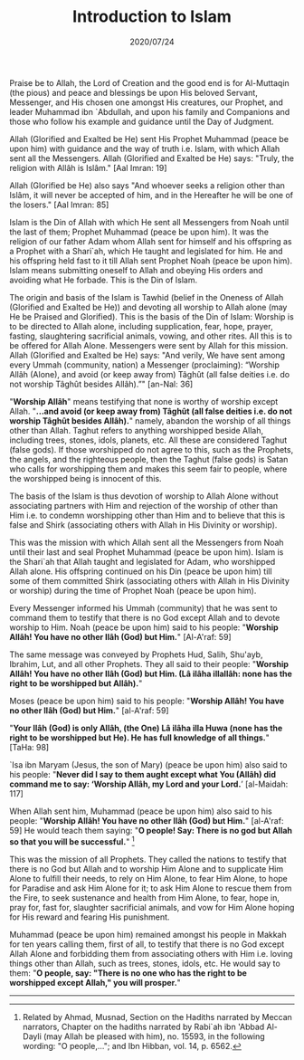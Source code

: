 ﻿---
layout: post
title: "Introduction to Islam"
publisher: "alsalafiyyah@icloud.com"
source: "Majmu' Fatawa wa Maqalat 28/"
category: [creeds, islam, binbaz, basic]
hijri: Dhu al-Hijjah 3, 1441 AH
date: 2020/07/24
shaykhs: Shaykh Ibn Baz
---

Praise be to Allah, the Lord of Creation and the good end is for Al-Muttaqin (the pious) and peace and blessings be upon His beloved Servant, Messenger, and His chosen one amongst His creatures, our Prophet, and leader Muhammad ibn `Abdullah, and upon his family and Companions and those who follow his example and guidance until the Day of Judgment.

Allah (Glorified and Exalted be He) sent His Prophet Muhammad (peace be upon him) with guidance and the way of truth i.e. Islam, with which Allah sent all the Messengers. Allah (Glorified and Exalted be He) says: "Truly, the religion with Allâh is Islâm." [Aal Imran: 19]

Allah (Glorified be He) also says "And whoever seeks a religion other than Islâm, it will never be accepted of him, and in the Hereafter he will be one of the losers." [Aal Imran: 85]

Islam is the Din of Allah with which He sent all Messengers from Noah until the last of them; Prophet Muhammad (peace be upon him). It was the religion of our father Adam whom Allah sent for himself and his offspring as a Prophet with a Shari`ah, which He taught and legislated for him. He and his offspring held fast to it till Allah sent Prophet Noah (peace be upon him). Islam means submitting oneself to Allah and obeying His orders and avoiding what He forbade. This is the Din of Islam.

The origin and basis of the Islam is Tawhid (belief in the Oneness of Allah (Glorified and Exalted be He)) and devoting all worship to Allah alone (may He be Praised and Glorified). This is the basis of the Din of Islam: Worship is to be directed to Allah alone, including supplication, fear, hope, prayer, fasting, slaughtering sacrificial animals, vowing, and other rites. All this is to be offered for Allah Alone. Messengers were sent by Allah for this mission. Allah (Glorified and Exalted be He) says: "And verily, We have sent among every Ummah (community, nation) a Messenger (proclaiming): “Worship Allâh (Alone), and avoid (or keep away from) Tâghût (all false deities i.e. do not worship Tâghût besides Allâh).”" [an-Nal: 36]

"**Worship Allâh**" means testifying that none is worthy of worship except Allah. "**...and avoid (or keep away from) Tâghût (all false deities i.e. do not worship Tâghût besides Allâh).**" namely, abandon the worship of all things other than Allah. Taghut refers to anything worshipped beside Allah, including trees, stones, idols, planets, etc. All these are considered Taghut (false gods). If those worshipped do not agree to this, such as the Prophets, the angels, and the righteous people, then the Taghut (false gods) is Satan who calls for worshipping them and makes this seem fair to people, where the worshipped being is innocent of this.

The basis of the Islam is thus devotion of worship to Allah Alone without associating partners with Him and rejection of the worship of other than Him i.e. to condemn worshipping other than Him and to believe that this is false and Shirk (associating others with Allah in His Divinity or worship).

This was the mission with which Allah sent all the Messengers from Noah until their last and seal Prophet Muhammad (peace be upon him). Islam is the Shari`ah that Allah taught and legislated for Adam, who worshipped Allah alone. His offspring continued on his Din (peace be upon him) till some of them committed Shirk (associating others with Allah in His Divinity or worship) during the time of Prophet Noah (peace be upon him).

Every Messenger informed his Ummah (community) that he was sent to command them to testify that there is no God except Allah and to devote worship to Him. Noah (peace be upon him) said to his people: "**Worship Allâh! You have no other Ilâh (God) but Him.**" [Al-A'raf: 59]

The same message was conveyed by Prophets Hud, Salih, Shu'ayb, Ibrahim, Lut, and all other Prophets. They all said to their people: "**Worship Allâh! You have no other Ilâh (God) but Him. (Lâ ilâha illallâh: none has the right to be worshipped but Allâh).**"

Moses (peace be upon him) said to his people: "**Worship Allâh! You have no other Ilâh (God) but Him.**" [al-A'raf: 59] 

"**Your Ilâh (God) is only Allâh, (the One) Lâ ilâha illa Huwa (none has the right to be worshipped but He). He has full knowledge of all things.**" [TaHa: 98]

`Isa ibn Maryam (Jesus, the son of Mary) (peace be upon him) also said to his people: "**Never did I say to them aught except what You (Allâh) did command me to say: ‘Worship Allâh, my Lord and your Lord.**’ [al-Maidah: 117] 

When Allah sent him, Muhammad (peace be upon him) also said to his people: "**Worship Allâh! You have no other Ilâh (God) but Him.**" [al-A'raf: 59] He would teach them saying: "**O people! Say: There is no god but Allah so that you will be successful.**" [^1]

This was the mission of all Prophets. They called the nations to testify that there is no God but Allah and to worship Him Alone and to supplicate Him Alone to fulfill their needs, to rely on Him Alone, to fear Him Alone, to hope for Paradise and ask Him Alone for it; to ask Him Alone to rescue them from the Fire, to seek sustenance and health from Him Alone, to fear, hope in, pray for, fast for, slaughter sacrificial animals, and vow for Him Alone hoping for His reward and fearing His punishment. 

Muhammad (peace be upon him) remained amongst his people in Makkah for ten years calling them, first of all, to testify that there is no God except Allah Alone and forbidding them from associating others with Him i.e. loving things other than Allah, such as trees, stones, idols, etc. He would say to them: "**O people, say: "There is no one who has the right to be worshipped except Allah," you will prosper.**"

---
[^1]: Related by Ahmad, Musnad, Section on the Hadiths narrated by Meccan narrators, Chapter on the hadiths narrated by Rabi`ah ibn 'Abbad Al-Dayli (may Allah be pleased with him), no. 15593, in the following wording: "O people,..."; and Ibn Hibban, vol. 14, p. 6562.



